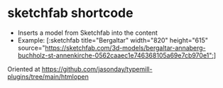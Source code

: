 # sketchfab shortcode
* Inserts a model from Sketchfab into the content
* Example: 
[:sketchfab title="Bergaltar" width="820" height="615" source="https://sketchfab.com/3d-models/bergaltar-annaberg-buchholz-st-annenkirche-0562caaec1e746368105a69e7cb970e1":]

Oriented at https://github.com/jasonday/typemill-plugins/tree/main/htmlopen
